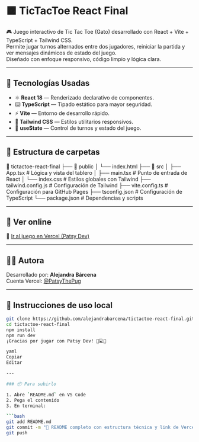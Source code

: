 
# 🟪 TicTacToe React Final

🎮 Juego interactivo de Tic Tac Toe (Gato) desarrollado con React + Vite + TypeScript + Tailwind CSS.  
Permite jugar turnos alternados entre dos jugadores, reiniciar la partida y ver mensajes dinámicos de estado del juego.  
Diseñado con enfoque responsivo, código limpio y lógica clara.

---

## 🧠 Tecnologías Usadas

- ⚛️ **React 18** — Renderizado declarativo de componentes.
- ⌨️ **TypeScript** — Tipado estático para mayor seguridad.
- ⚡ **Vite** — Entorno de desarrollo rápido.
- 🎨 **Tailwind CSS** — Estilos utilitarios responsivos.
- 🔁 **useState** — Control de turnos y estado del juego.

---
## 📂 Estructura de carpetas
📁 tictactoe-react-final
├── 📁 public
│ └── index.html
├── 📁 src
│ ├── App.tsx # Lógica y vista del tablero
│ ├── main.tsx # Punto de entrada de React
│ └── index.css # Estilos globales con Tailwind
├── tailwind.config.js # Configuración de Tailwind
├── vite.config.ts # Configuración para GitHub Pages
├── tsconfig.json # Configuración de TypeScript
└── package.json # Dependencias y scripts


---

## 🚀 Ver online

🔗 [Ir al juego en Vercel (Patsy Dev)](https://tictactoe-react-typescr-git-2ea55e-patsy-the-pug-dev-s-projects.vercel.app/)

---

## 👩‍🎨 Autora

Desarrollado por: **Alejandra Bárcena**  
Cuenta Vercel: [@PatsyThePug](https://vercel.com/PatsyThePug)

---

## 📝 Instrucciones de uso local

```bash
git clone https://github.com/alejandrabarcena/tictactoe-react-final.git
cd tictactoe-react-final
npm install
npm run dev
¡Gracias por jugar con Patsy Dev! 🐾💻✨

yaml
Copiar
Editar

---

### 📦 Para subirlo

1. Abre `README.md` en VS Code
2. Pega el contenido
3. En terminal:

```bash
git add README.md
git commit -m "📄 README completo con estructura técnica y link de Vercel"
git push

